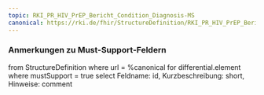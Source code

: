 ```yaml
---
topic: RKI_PR_HIV_PrEP_Bericht_Condition_Diagnosis-MS
canonical: https://rki.de/fhir/StructureDefinition/RKI_PR_HIV_PrEP_Bericht_Condition_Diagnosis
---
```


### Anmerkungen zu Must-Support-Feldern

<fql>
from
	StructureDefinition
where 
    url = %canonical
for differential.element
where mustSupport = true
select
	Feldname: id, Kurzbeschreibung: short, Hinweise: comment
</fql>

